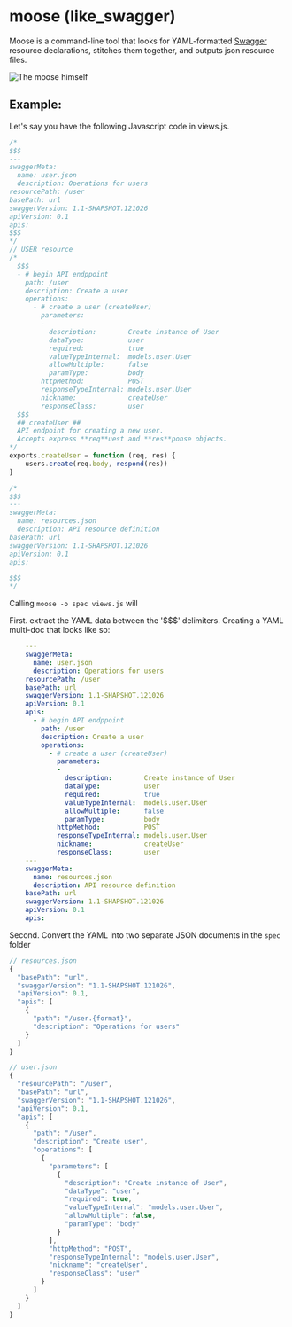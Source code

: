 # moose (like_swagger)

Moose is a command-line tool that looks for YAML-formatted [Swagger](http://swagger.wordnik.com/) resource declarations, stitches them together, and outputs json resource files.

![The moose himself](http://aaronmccall.github.com/moose_like_swagger.js/docs/the_moose_himself.png)

## Example:
Let's say you have the following Javascript code in views.js.

```javascript
/*
$$$
---
swaggerMeta:
  name: user.json
  description: Operations for users
resourcePath: /user
basePath: url
swaggerVersion: 1.1-SHAPSHOT.121026
apiVersion: 0.1
apis:
$$$
*/
// USER resource
/*
  $$$
  - # begin API endppoint
    path: /user
    description: Create a user
    operations:
      - # create a user (createUser)
        parameters:
        -
          description:        Create instance of User
          dataType:           user
          required:           true
          valueTypeInternal:  models.user.User
          allowMultiple:      false
          paramType:          body
        httpMethod:           POST
        responseTypeInternal: models.user.User
        nickname:             createUser
        responseClass:        user
  $$$
  ## createUser ##
  API endpoint for creating a new user.
  Accepts express **req**uest and **res**ponse objects.
*/
exports.createUser = function (req, res) {
    users.create(req.body, respond(res))
}

/*
$$$
---
swaggerMeta:
  name: resources.json
  description: API resource definition
basePath: url
swaggerVersion: 1.1-SHAPSHOT.121026
apiVersion: 0.1
apis:

$$$
*/
```
Calling `moose -o spec views.js` will 

First.  extract the YAML data between the '$$$' delimiters. Creating a YAML multi-doc that looks like so: 

```yaml
    ---
    swaggerMeta:
      name: user.json
      description: Operations for users
    resourcePath: /user
    basePath: url
    swaggerVersion: 1.1-SHAPSHOT.121026
    apiVersion: 0.1
    apis:
      - # begin API endppoint
        path: /user
        description: Create a user
        operations:
          - # create a user (createUser)
            parameters:
            -
              description:        Create instance of User
              dataType:           user
              required:           true
              valueTypeInternal:  models.user.User
              allowMultiple:      false
              paramType:          body
            httpMethod:           POST
            responseTypeInternal: models.user.User
            nickname:             createUser
            responseClass:        user
    ---
    swaggerMeta:
      name: resources.json
      description: API resource definition
    basePath: url
    swaggerVersion: 1.1-SHAPSHOT.121026
    apiVersion: 0.1
    apis:
```

Second. Convert the YAML into two separate JSON documents in the `spec` folder

```javascript
// resources.json
{
  "basePath": "url",
  "swaggerVersion": "1.1-SHAPSHOT.121026",
  "apiVersion": 0.1,
  "apis": [
    {
      "path": "/user.{format}",
      "description": "Operations for users"
    }
  ]
}

// user.json
{
  "resourcePath": "/user",
  "basePath": "url",
  "swaggerVersion": "1.1-SHAPSHOT.121026",
  "apiVersion": 0.1,
  "apis": [
    {
      "path": "/user",
      "description": "Create user",
      "operations": [
        {
          "parameters": [
            {
              "description": "Create instance of User",
              "dataType": "user",
              "required": true,
              "valueTypeInternal": "models.user.User",
              "allowMultiple": false,
              "paramType": "body"
            }
          ],
          "httpMethod": "POST",
          "responseTypeInternal": "models.user.User",
          "nickname": "createUser",
          "responseClass": "user"
        }
      ]
    }
  ]
}
```